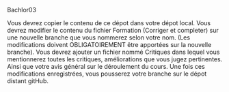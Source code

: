 Bachlor03

Vous devrez copier le contenu de ce dépot dans votre dépot local. Vous devrez modifier le contenu du fichier Formation (Corriger et completer) sur une nouvelle branche que vous nommerez selon votre nom. (Les modifications doivent OBLIGATOIREMENT être apportées sur la nouvelle branche). Vous devrez ajouter un fichier nommé Critiques dans lequel vous mentionnerez toutes les critiques, améliorations que vous jugez pertinentes. Ainsi que votre avis général sur le déroulement du cours. Une fois ces modifications enregistrées, vous pousserez votre branche sur le dépot distant gitHub.


